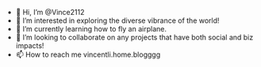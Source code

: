 - 👋 Hi, I’m @Vince2112
- 👀 I’m interested in exploring the diverse vibrance of the world!
- 🌱 I’m currently learning how to fly an airplane.
- 💞️ I’m looking to collaborate on any projects that have both social and biz impacts!
- 📫 How to reach me vincentli.home.blogggg

<!---
Vince2112/Vince2112 is a ✨ special ✨ repository because its `README.md` (this file) appears on your GitHub profile.
You can click the Preview link to take a look at your changes.
--->

